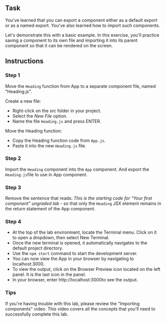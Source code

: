 ## Task

You've learned that you can export a component either as a default export or as a named export. You've also learned how to import such components.  

Let's demonstrate this with a basic example. In this exercise, you'll practice saving a component to its own file and importing it into its parent component so that it can be rendered on the screen. 

## Instructions

### **Step 1** 

Move the `Heading` function from App to a separate component file, named "Heading.js". 

Create a new file:
- Right-click on the *src* folder in your project.
- Select the *New File* option.
- Name the file `Heading.js` and press ENTER.

Move the Heading function:
- Copy the Heading function code from `App.js`.
- Paste it into the new `Heading.js` file.

### **Step 2**

Import the `Heading` component into the `App` component.
And export the `Heading.js`file to use in App component.

### **Step 3**

Remove the sentence that reads: *This is the starting code for “Your first component” ungraded lab* - so that only the `Heading` JSX element remains in the return statement of the App component.

### **Step 4**

- At the top of the lab environment, locate the Terminal menu. Click on it to open a dropdown, then select New Terminal.  
- Once the new terminal is opened, it automatically navigates to the default project directory. 
- Use the  `npm start` command to start the development server.  
- You can now view the App in your browser by navigating to localhost:3000.  
- To view the output, click on the Browser Preview icon located on the left panel. It is the last icon in the panel.  
- In your browser, enter http://localhost:3000to see the output.  

### **Tips**

If you're having trouble with this lab, please review the "Importing components" video. This video covers all the concepts that you'll need to successfully complete this lab. 